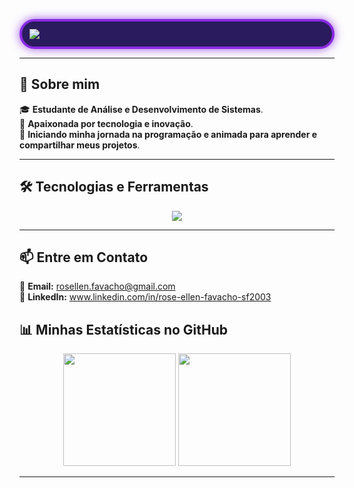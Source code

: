 <p align="center">
  <div style="border: 4px solid #8A2BE2; padding: 12px; border-radius: 25px; background-color: #2a1a5e; box-shadow: 0 0 15px rgba(138, 43, 226, 0.8);">
    <img src="https://readme-typing-svg.herokuapp.com?color=bb86fc&size=24&center=true&vCenter=true&width=500&height=40&lines=Hello,+world!+Eu+sou+Rose+Ellen+🌍🚀" />
  </div>
</p>

---

## 👾 **Sobre mim**
🎓 **Estudante de Análise e Desenvolvimento de Sistemas**.  
💜 **Apaixonada por tecnologia e inovação**.  
🚀 **Iniciando minha jornada na programação e animada para aprender e compartilhar meus projetos**.  

---

## 🛠 **Tecnologias e Ferramentas**
<p align="center">
  <img src="https://skillicons.dev/icons?i=html,css,javascript,git,github,vscode" />
</p>

---
## 📫 **Entre em Contato**
📧 **Email:** rosellen.favacho@gmail.com  
💼 **LinkedIn:** www.linkedin.com/in/rose-ellen-favacho-sf2003

## 📊 **Minhas Estatísticas no GitHub**
<p align="center">
  <img height="180em" src="https://github-readme-stats.vercel.app/api?username=rose-ellenf&show_icons=true&bg_color=0d1117&title_color=8a2be2&text_color=c9d1d9&icon_color=bb86fc&border_color=8a2be2&border_radius=10" />
  <img height="180em" src="https://github-readme-streak-stats.herokuapp.com/?user=rose-ellenf&theme=tokyonight&background=0d1117&border=8a2be2&fire=bb86fc&ring=8a2be2&currStreakLabel=bb86fc" />
</p>

---



